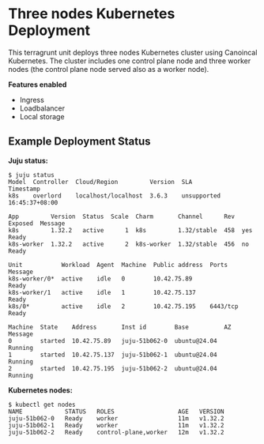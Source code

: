 # Three nodes Kubernetes Deployment

This terragrunt unit deploys three nodes Kubernetes cluster using Canoincal Kubernetes. The cluster includes one control
plane node and three worker nodes (the control plane node served also as a worker node).

**Features enabled**

- Ingress
- Loadbalancer
- Local storage

## Example Deployment Status

**Juju status:**

```text
$ juju status
Model  Controller  Cloud/Region         Version  SLA          Timestamp
k8s    overlord    localhost/localhost  3.6.3    unsupported  16:45:37+08:00

App         Version  Status  Scale  Charm       Channel      Rev  Exposed  Message
k8s         1.32.2   active      1  k8s         1.32/stable  458  yes      Ready
k8s-worker  1.32.2   active      2  k8s-worker  1.32/stable  456  no       Ready

Unit           Workload  Agent  Machine  Public address  Ports     Message
k8s-worker/0*  active    idle   0        10.42.75.89               Ready
k8s-worker/1   active    idle   1        10.42.75.137              Ready
k8s/0*         active    idle   2        10.42.75.195    6443/tcp  Ready

Machine  State    Address       Inst id        Base          AZ  Message
0        started  10.42.75.89   juju-51b062-0  ubuntu@24.04      Running
1        started  10.42.75.137  juju-51b062-1  ubuntu@24.04      Running
2        started  10.42.75.195  juju-51b062-2  ubuntu@24.04      Running
```

**Kubernetes nodes:**

```text
$ kubectl get nodes
NAME            STATUS   ROLES                  AGE   VERSION
juju-51b062-0   Ready    worker                 11m   v1.32.2
juju-51b062-1   Ready    worker                 11m   v1.32.2
juju-51b062-2   Ready    control-plane,worker   12m   v1.32.2
```
